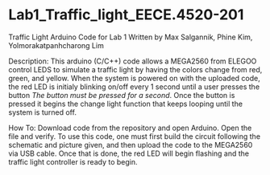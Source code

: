 # Lab1_Traffic_light_EECE.4520-201
Traffic Light Arduino Code for Lab 1
Written by Max Salgannik, Phine Kim, Yolmorakatpanhcharong Lim




Description: This arduino (C/C++) code allows a MEGA2560 from ELEGOO control LEDS to simulate a traffic light by having the colors change from red, green, and yellow. When the system is powered on with the uploaded code, the red LED is initialy blinking on/off every 1 second until a user presses the button *The button must be pressed for a second*. Once the button is pressed it begins the change light function that keeps looping until the system is turned off.




How To: Download code from the repository and open Arduino. Open the file and verify. To use this code, one must first build the circuit following the schematic and picture given, and then upload the code to the MEGA2560 via USB cable. Once that is done, the red LED will begin flashing and the traffic light controller is ready to begin.
